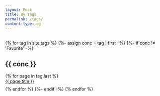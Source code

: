```yaml
---
layout: Post
title: By Tags
permalink: /tags/
content-type: eg
---
```



<br>
<div>
{% for tag in site.tags %}
  {%- assign conc = tag | first -%}
  {%- if conc != 'Favorite' -%}
    <h2 id="{{ conc }}">{{ conc }}</h2>
    {% for page in tag.last %} 
      <li id="category-content" style="padding-bottom: 0.6em; list-style: none;"><a href="{{page.url}}">{{ page.title }}</a></li>
    {% endfor %}
  {%- endif -%}
{% endfor %}
</div>
<br/>
<br/>
